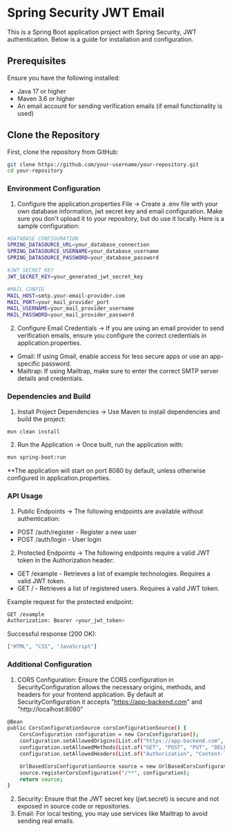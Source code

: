 # **Spring Security JWT Email**

This is a Spring Boot application project with Spring Security, JWT authentication. Below is a guide for installation and configuration.

## **Prerequisites**

Ensure you have the following installed:

- Java 17 or higher
- Maven 3.6 or higher
- An email account for sending verification emails (if email functionality is used)

## **Clone the Repository**

First, clone the repository from GitHub:

```bash
git clone https://github.com/your-username/your-repository.git
cd your-repository
```

### **Environment Configuration**
1. Configure the application.properties File ->
Create a .env file with your own database information, jwt secret key and email configuration. Make sure you don't upload it to your repository, but do use it locally. Here is a sample configuration:
```bash
#DATABASE CONFIGURATION
SPRING_DATASOURCE_URL=your_database_connection
SPRING_DATASOURCE_USERNAME=your_database_username
SPRING_DATASOURCE_PASSWORD=your_database_password

#JWT SECRET KEY
JWT_SECRET_KEY=your_generated_jwt_secret_key

#MAIL CONFIG
MAIL_HOST=smtp.your-email-provider.com
MAIL_PORT=your_mail_provider_port
MAIL_USERNAME=your_mail_provider_username
MAIL_PASSWORD=your_mail_provider_password
```
2. Configure Email Credentials ->
If you are using an email provider to send verification emails, ensure you configure the correct credentials in application.properties.

- Gmail: If using Gmail, enable access for less secure apps or use an app-specific password.
- Mailtrap: If using Mailtrap, make sure to enter the correct SMTP server details and credentials.

### **Dependencies and Build**
1. Install Project Dependencies ->
Use Maven to install dependencies and build the project:
```bash
mvn clean install
```
2. Run the Application -> 
Once built, run the application with:
```bash
mvn spring-boot:run
```
**The application will start on port 8080 by default, unless otherwise configured in application.properties.

### **API Usage**
1. Public Endpoints -> The following endpoints are available without authentication:
- POST /auth/register - Register a new user
- POST /auth/login - User login
2. Protected Endpoints -> The following endpoints require a valid JWT token in the Authorization header:
- GET /example - Retrieves a list of example technologies. Requires a valid JWT token.
- GET / - Retrieves a list of registered users. Requires a valid JWT token.

Example request for the protected endpoint:
```bash
GET /example
Authorization: Bearer <your_jwt_token>
```
Successful response (200 OK):
```bash
["HTML", "CSS", "JavaScript"]
```

### Additional Configuration
1. CORS Configuration: Ensure the CORS configuration in SecurityConfiguration allows the necessary origins, methods, and headers for your frontend application. By default at SecurityConfiguration it accepts "https://app-backend.com" and "http://localhost:8080"
```bash
@Bean
public CorsConfigurationSource corsConfigurationSource() {
    CorsConfiguration configuration = new CorsConfiguration();
    configuration.setAllowedOrigins(List.of("https://app-backend.com", "http://localhost:8080"));
    configuration.setAllowedMethods(List.of("GET", "POST", "PUT", "DELETE"));
    configuration.setAllowedHeaders(List.of("Authorization", "Content-Type"));

    UrlBasedCorsConfigurationSource source = new UrlBasedCorsConfigurationSource();
    source.registerCorsConfiguration("/**", configuration);
    return source;
}
```
2. Security: Ensure that the JWT secret key (jwt.secret) is secure and not exposed in source code or repositories.
3. Email: For local testing, you may use services like Mailtrap to avoid sending real emails.

